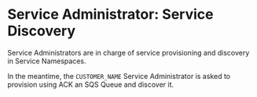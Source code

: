 # Service Administrator: Service Discovery

Service Administrators are in charge of service provisioning and discovery in Service Namespaces.

In the meantime, the `CUSTOMER_NAME` Service Administrator is asked to provision using ACK an SQS Queue and discover it.
